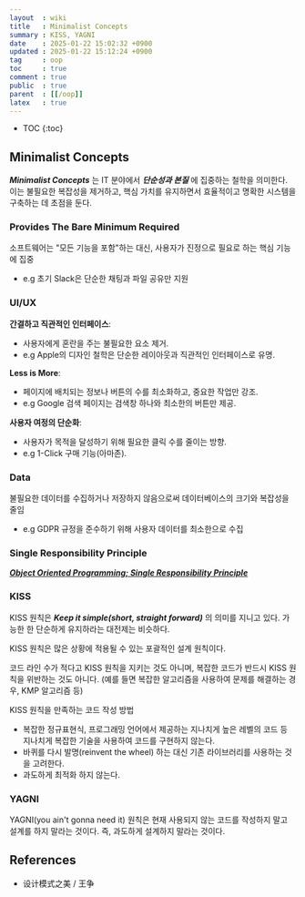 ```yaml
---
layout  : wiki
title   : Minimalist Concepts
summary : KISS, YAGNI
date    : 2025-01-22 15:02:32 +0900
updated : 2025-01-22 15:12:24 +0900
tag     : oop
toc     : true
comment : true
public  : true
parent  : [[/oop]]
latex   : true
---
```

* TOC
{:toc}

## Minimalist Concepts

___Minimalist Concepts___ 는 IT 분야에서 ___단순성과 본질___ 에 집중하는 철학을 의미한다. 이는 불필요한 복잡성을 제거하고, 핵심 가치를 유지하면서 효율적이고 명확한 시스템을 구축하는 데 초점을 둔다.

### Provides The Bare Minimum Required

소프트웨어는 "모든 기능을 포함"하는 대신, 사용자가 진정으로 필요로 하는 핵심 기능에 집중
- e.g 초기 Slack은 단순한 채팅과 파일 공유만 지원

### UI/UX

__간결하고 직관적인 인터페이스__:
- 사용자에게 혼란을 주는 불필요한 요소 제거.
- e.g Apple의 디자인 철학은 단순한 레이아웃과 직관적인 인터페이스로 유명.

__Less is More__:
- 페이지에 배치되는 정보나 버튼의 수를 최소화하고, 중요한 작업만 강조.
- e.g Google 검색 페이지는 검색창 하나와 최소한의 버튼만 제공.

__사용자 여정의 단순화__:
- 사용자가 목적을 달성하기 위해 필요한 클릭 수를 줄이는 방향.
- e.g 1-Click 구매 기능(아마존).

### Data

불필요한 데이터를 수집하거나 저장하지 않음으로써 데이터베이스의 크기와 복잡성을 줄임
- e.g GDPR 규정을 준수하기 위해 사용자 데이터를 최소한으로 수집

### Single Responsibility Principle

___[Object Oriented Programming; Single Responsibility Principle](https://klarciel.net/wiki/oop/oop-solid/)___

### KISS

KISS 원칙은 ___Keep it simple(short, straight forward)___ 의 의미를 지니고 있다. 가능한 한 단순하게 유지하라는 대전제는 비슷하다.

KISS 원칙은 많은 상황에 적용될 수 있는 포괄적인 설계 원칙이다.

코드 라인 수가 적다고 KISS 원칙을 지키는 것도 아니며, 복잡한 코드가 반드시 KISS 원칙을 위반하는 것도 아니다. (예를 들면 복잡한 알고리즘을 사용하여 문제를 해결하는 경우, KMP 알고리즘 등)

KISS 원칙을 만족하는 코드 작성 방법
- 복잡한 정규표현식, 프로그래밍 언어에서 제공하는 지나치게 높은 레벨의 코드 등 지나치게 복잡한 기술을 사용하여 코드를 구현하지 않는다.
- 바퀴를 다시 발명(reinvent the wheel) 하는 대신 기존 라이브러리를 사용하는 것을 고려한다.
- 과도하게 최적화 하지 않는다.

### YAGNI

YAGNI(you ain't gonna need it) 원칙은 현재 사용되지 않는 코드를 작성하지 말고 설계를 하지 말라는 것이다. 즉, 과도하게 설계하지 말라는 것이다.

## References

- 设计模式之美 / 王争